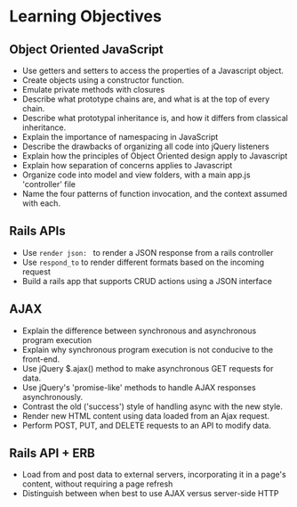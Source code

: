 # Learning Objectives

## Object Oriented JavaScript

- Use getters and setters to access the properties of a Javascript object.
- Create objects using a constructor function.
- Emulate private methods with closures
- Describe what prototype chains are, and what is at the top of every chain.
- Describe what prototypal inheritance is, and how it differs from classical inheritance.
- Explain the importance of namespacing in JavaScript
- Describe the drawbacks of organizing all code into jQuery listeners
- Explain how the principles of Object Oriented design apply to Javascript
- Explain how separation of concerns applies to Javascript
- Organize code into model and view folders, with a main app.js 'controller' file
- Name the four patterns of function invocation, and the context assumed with each.

## Rails APIs

- Use `render json: ` to render a JSON response from a rails controller
- Use `respond_to` to render different formats based on the incoming request
- Build a rails app that supports CRUD actions using a JSON interface

## AJAX

- Explain the difference between synchronous and asynchronous program execution
- Explain why synchronous program execution is not conducive to the front-end.
- Use jQuery $.ajax() method to make asynchronous GET requests for data.
- Use jQuery's 'promise-like' methods to handle AJAX responses asynchronously.
- Contrast the old ('success') style of handling async with the new style.
- Render new HTML content using data loaded from an Ajax request.
- Perform POST, PUT, and DELETE requests to an API to modify data.

## Rails API + ERB

- Load from and post data to external servers, incorporating it in a page's content, without requiring a page refresh
- Distinguish between when best to use AJAX versus server-side HTTP
